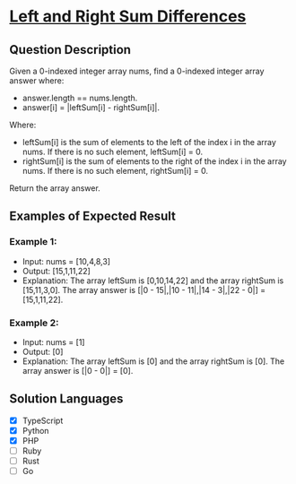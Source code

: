 # [Left and Right Sum Differences](https://leetcode.com/problems/left-and-right-sum-differences/description/)

## Question Description

Given a 0-indexed integer array nums, find a 0-indexed integer array answer where:

- answer.length == nums.length.
- answer[i] = |leftSum[i] - rightSum[i]|.

Where:

- leftSum[i] is the sum of elements to the left of the index i in the array nums. If there is no such element, leftSum[i] = 0.
- rightSum[i] is the sum of elements to the right of the index i in the array nums. If there is no such element, rightSum[i] = 0.

Return the array answer.

## Examples of Expected Result

### Example 1:

- Input: nums = [10,4,8,3]
- Output: [15,1,11,22]
- Explanation: The array leftSum is [0,10,14,22] and the array rightSum is [15,11,3,0].
  The array answer is [|0 - 15|,|10 - 11|,|14 - 3|,|22 - 0|] = [15,1,11,22].

### Example 2:

- Input: nums = [1]
- Output: [0]
- Explanation: The array leftSum is [0] and the array rightSum is [0].
  The array answer is [|0 - 0|] = [0].

## Solution Languages

- [x] TypeScript
- [x] Python
- [x] PHP
- [ ] Ruby
- [ ] Rust
- [ ] Go
